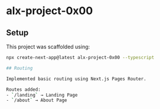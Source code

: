# alx-project-0x00

## Setup

This project was scaffolded using:

```bash
npx create-next-app@latest alx-project-0x00 --typescript

## Routing

Implemented basic routing using Next.js Pages Router.

Routes added:
- `/landing` → Landing Page
- `/about` → About Page